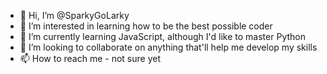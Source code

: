 - 👋 Hi, I’m @SparkyGoLarky
- 👀 I’m interested in learning how to be the best possible coder
- 🌱 I’m currently learning JavaScript, although I'd like to master Python
- 💞️ I’m looking to collaborate on anything that'll help me develop my skills
- 📫 How to reach me - not sure yet

<!---
SparkyGoLarky/SparkyGoLarky is a ✨ special ✨ repository because its `README.md` (this file) appears on your GitHub profile.
You can click the Preview link to take a look at your changes.
--->
